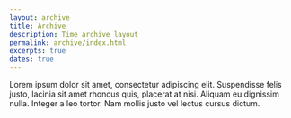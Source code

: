 ```yaml
---
layout: archive
title: Archive
description: Time archive layout
permalink: archive/index.html
excerpts: true
dates: true
---
```


Lorem ipsum dolor sit amet, consectetur adipiscing elit. Suspendisse felis justo, lacinia sit amet rhoncus quis, placerat at nisi. Aliquam eu dignissim nulla. Integer a leo tortor. Nam mollis justo vel lectus cursus dictum.
